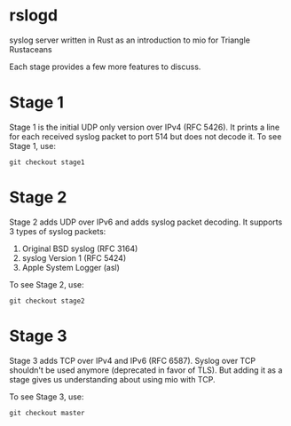 # rslogd
syslog server written in Rust as an introduction to mio for Triangle Rustaceans

Each stage provides a few more features to discuss.

Stage 1
=======
Stage 1 is the initial UDP only version over IPv4 (RFC 5426). It prints a line for each received syslog packet to port 514 but does not decode it. To see Stage 1, use:

```
git checkout stage1
```

Stage 2
=======
Stage 2 adds UDP over IPv6 and adds syslog packet decoding. It supports 3 types of syslog packets:

1. Original BSD syslog (RFC 3164)
2. syslog Version 1 (RFC 5424)
3. Apple System Logger (asl)

To see Stage 2, use:

```
git checkout stage2
```

Stage 3
=======
Stage 3 adds TCP over IPv4 and IPv6 (RFC 6587). Syslog over TCP shouldn't be used anymore (deprecated in favor of TLS). But adding it as a stage gives us understanding about using mio with TCP.

To see Stage 3, use:

```
git checkout master
```
